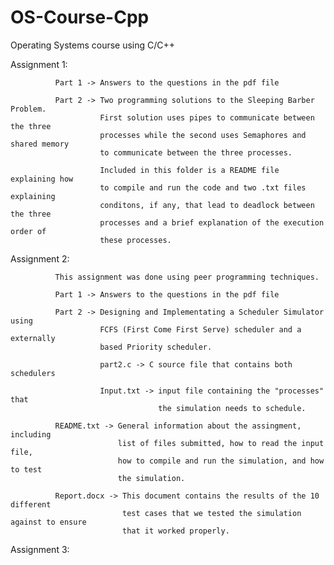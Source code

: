 OS-Course-Cpp
=============

Operating Systems course using C/C++


Assignment 1:

              Part 1 -> Answers to the questions in the pdf file
              
              Part 2 -> Two programming solutions to the Sleeping Barber Problem. 
                        First solution uses pipes to communicate between the three
                        processes while the second uses Semaphores and shared memory 
                        to communicate between the three processes.
                        
                        Included in this folder is a README file explaining how 
                        to compile and run the code and two .txt files explaining
                        conditons, if any, that lead to deadlock between the three
                        processes and a brief explanation of the execution order of 
                        these processes.
                        

Assignment 2:

              This assignment was done using peer programming techniques.
              
              Part 1 -> Answers to the questions in the pdf file
              
              Part 2 -> Designing and Implementating a Scheduler Simulator using
                        FCFS (First Come First Serve) scheduler and a externally
                        based Priority scheduler.
                        
                        part2.c -> C source file that contains both schedulers
                        
                        Input.txt -> input file containing the "processes" that
                                     the simulation needs to schedule.
                                     
              README.txt -> General information about the assingment, including
                            list of files submitted, how to read the input file,
                            how to compile and run the simulation, and how to test
                            the simulation.
                            
              Report.docx -> This document contains the results of the 10 different
                             test cases that we tested the simulation against to ensure
                             that it worked properly.


Assignment 3:
